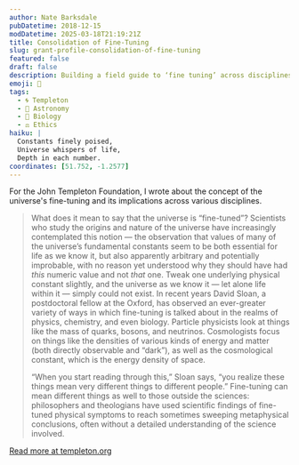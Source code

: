 ```yaml
---
author: Nate Barksdale
pubDatetime: 2018-12-15
modDatetime: 2025-03-18T21:19:21Z
title: Consolidation of Fine-Tuning
slug: grant-profile-consolidation-of-fine-tuning
featured: false
draft: false
description: Building a field guide to ‘fine tuning’ across disciplines.
emoji: 🌌
tags:
  - 🌀 Templeton
  - 🌌 Astronomy
  - 🧬 Biology
  - ⚖️ Ethics
haiku: |
  Constants finely poised,  
  Universe whispers of life,  
  Depth in each number.
coordinates: [51.752, -1.2577]
---
```


For the John Templeton Foundation, I wrote about the concept of the universe's fine-tuning and its implications across various disciplines.

> What does it mean to say that the universe is “fine-tuned”? Scientists who study the origins and nature of the universe have increasingly contemplated this notion — the observation that values of many of the universe’s fundamental constants seem to be both essential for life as we know it, but also apparently arbitrary and potentially improbable, with no reason yet understood why they should have had _this_ numeric value and not _that_ one. Tweak one underlying physical constant slightly, and the universe as we know it — let alone life within it — simply could not exist. In recent years David Sloan, a postdoctoral fellow at the Oxford, has observed an ever-greater variety of ways in which fine-tuning is talked about in the realms of physics, chemistry, and even biology. Particle physicists look at things like the mass of quarks, bosons, and neutrinos. Cosmologists focus on things like the densities of various kinds of energy and matter (both directly observable and “dark”), as well as the cosmological constant, which is the energy density of space.
>
> “When you start reading through this,” Sloan says, “you realize these things mean very different things to different people.” Fine-tuning can mean different things as well to those outside the sciences: philosophers and theologians have used scientific findings of fine-tuned physical symptoms to reach sometimes sweeping metaphysical conclusions, often without a detailed understanding of the science involved.

[Read more at templeton.org](https://www.templeton.org/grant/consolidation-of-fine-tuning-2)
